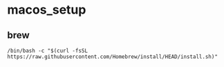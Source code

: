 # macos_setup


## brew

`
/bin/bash -c "$(curl -fsSL https://raw.githubusercontent.com/Homebrew/install/HEAD/install.sh)"
`

